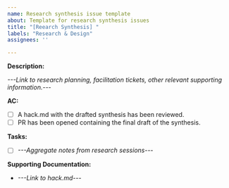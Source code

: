 ```yaml
---
name: Research synthesis issue template
about: Template for research synthesis issues
title: "[Reearch Synthesis] "
labels: "Research & Design"
assignees: ''

---
```


**Description:**

*---Link to research planning, facilitation tickets, other relevant supporting information.---*

**AC:**

- [ ] A hack.md with the drafted synthesis has been reviewed.
- [ ] PR has been opened containing the final draft of the synthesis.

**Tasks:**

- [ ] *---Aggregate notes from research sessions---*

**Supporting Documentation:**

- *---Link to hack.md---*
